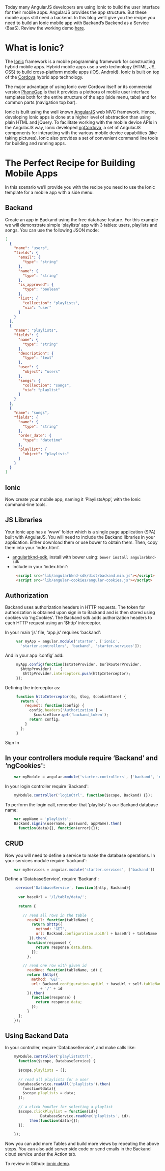 Today many AngularJS developers are using Ionic to build the user interface for their mobile apps.  AngularJS provides the app structure.  But these mobile apps still need a backend.  In this blog we’ll give you the recipe you need to build an Ionic mobile app with Backand’s Backend as a Service (BaaS). Review the working demo [here](https://github.com/backand/simple-rest-ionic).

# What is Ionic?

The [Ionic](http://ionicframework.com/) framework is a mobile programming framework for constructing hybrid mobile apps. Hybrid mobile apps use a web technology (HTML, JS, CSS) to build cross-platform mobile apps (iOS, Android).  Ionic is built on top of the [Cordova](https://cordova.apache.org/) hybrid app technology.

The major advantage of using Ionic over Cordova itself or its commercial version [PhoneGap](http://phonegap.com/) is that it provides a plethora of mobile user interface templates both for the entire structure of the app (side menu, tabs) and for common parts (navigation top bar).

Ionic is built using the well known [AngularJS](https://angularjs.org/) web MVC framework.  Hence, developing Ionic apps is done at a higher level of abstraction than using plain HTML and jQuery. To facilitate working with the mobile device APIs in the AngularJS way, Ionic developed [ngCordova](http://ngcordova.com/), a set of AngularJS components for interacting with the various mobile device capabilities (like taking pictures).  Ionic also provides a set of convenient command line tools for building and running apps.

# The Perfect Recipe for Building Mobile Apps

In this scenario we’ll provide you with the recipe you need to use the Ionic template for a mobile app with a side menu.

## Backand

Create an app in Backand using the free database feature. For this example we will demonstrate simple ‘playlists’ app with 3 tables: users, playlists and songs.
You can use the following JSON mode:


```json
[
  {
    "name": "users",
    "fields": {
      "email": {
        "type": "string"
      },
      "name": {
        "type": "string"
      },
      "is_approved": {
        "type": "boolean"
      },
      "list": {
        "collection": "playlists",
        "via": "user"
      }
    }
  },
  {
    "name": "playlists",
    "fields": {
      "name": {
        "type": "string"
      },
      "description": {
        "type": "text"
      },
      "user": {
        "object": "users"
      },
      "songs": {
        "collection": "songs",
        "via": "playlist"
      }
    }
  },
  {
    "name": "songs",
    "fields": {
      "name": {
        "type": "string"
      },
      "order_date": {
        "type": "datetime"
      },
      "playlist": {
        "object": "playlists"
      }
    }
  }
]
```

## Ionic

Now create your mobile app, naming it ‘PlaylistsApp’, with the Ionic command-line tools.

## JS Libraries

Your Ionic app has a ‘www’ folder which is a single page application (SPA) built with AngularJS.  You will need to include the Backand libraries in your application. Either download them or use bower to obtain them. Then, copy them into your ‘index.html’.

* [angularbknd-sdk](https://github.com/backand/angularbknd-sdk), install with bower using:
    `bower install angularbknd-sdk`
* Include in your ‘index.html':
```html
     <script src="lib/angularbknd-sdk/dist/backand.min.js"></script>
     <script src="lib/angular-cookies/angular-cookies.js"></script>
```

## Authorization

Backand uses authorization headers in HTTP requests. The token for authorization is obtained upon sign in to Backand and is then stored using cookies via ‘ngCookies’. The Backand sdk adds authorization headers to each HTTP request using an ‘$http’ interceptor.

In your main ‘js’ file, ‘app.js’ requires ‘backand':

```javascript
     var myApp = angular.module('starter', ['ionic', 
       'starter.controllers', 'backand', 'starter.services']);
```

And in your app ‘config’ add:

```javascript
     myApp.config(function($stateProvider, $urlRouterProvider, 
       $httpProvider)    {
        $httpProvider.interceptors.push(httpInterceptor);
     });
```
Defining the interceptor as:
```javascript
     function httpInterceptor($q, $log, $cookieStore) {
       return {
         request: function(config) {
           config.headers['Authorization'] = 
             $cookieStore.get('backand_token');
           return config;
         }
       };
     }
```

Sign In

## In your controllers module require ‘Backand’ and ‘ngCookies':


```javascript
    var myModule = angular.module('starter.controllers', ['backand', 'ngCookies']);
```

In your login controller require ‘Backand':

```javascript
    myModule.controller('loginCtrl', function($scope, Backand) {});
```
To perform the login call, remember that ‘playlists’ is our Backand database name:


```javascript
    var appName = 'playlists';
    Backand.signin(username, password, appName).then(
      function(data){}, function(error){});
```

## CRUD

Now you will need to define a service to make the database operations.  In your services module require ‘backand':


```javascript
    var myServices = angular.module('starter.services', ['backand'])
```

Define a ‘DatabaseService’, require ‘Backand':

```javascript
    .service('DatabaseService', function($http, Backand){    
 
      var baseUrl = '/1/table/data/';
        
      return {
 
        // read all rows in the table
          readAll: function(tableName) {  
            return $http({
              method: 'GET',
              url: Backand.configuration.apiUrl + baseUrl + tableName
           }).then(
          function(response) {
              return response.data.data;
            });
          },
 
        // read one row with given id
          readOne: function(tableName, id) {
          return $http({
            method: 'GET',
            url: Backand.configuration.apiUrl + baseUrl + self.tableName 
                + '/' + id
          }).then(
            function(response) {
              return response.data;
            });
          }
      };
    });
```

## Using Backand Data

In your controller, require ‘DatabaseService’, and make calls like:

```javascript
    myModule.controller('playlistsCtrl',    
      function($scope, DatabaseService) {
 
      $scope.playlists = [];
      
      // read all playlists for a user
      DatabaseService.readAll('playlists').then(
        function9data){
        $scope.playlists = data; 
      });
 
      // a click handler for selecting a playlist
      $scope.clickPlaylist = function(id){
                DatabaseService.readOne('playlists', id). 
           then(function(data){});
      });
      
    });
```

Now you can add more Tables and build more views by repeating the above steps. You can also add server side code or send emails in the Backand cloud service under the Action tab.

To review in Github: [ionic demo](https://github.com/backand/simple-rest-ionic).
